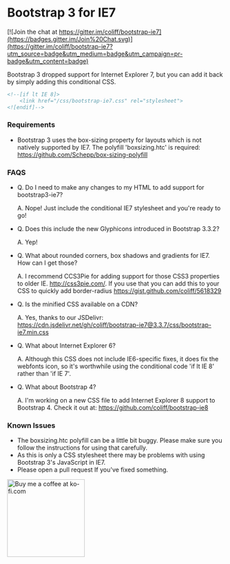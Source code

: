 # Bootstrap 3 for IE7

[![Join the chat at https://gitter.im/coliff/bootstrap-ie7](https://badges.gitter.im/Join%20Chat.svg)](https://gitter.im/coliff/bootstrap-ie7?utm_source=badge&utm_medium=badge&utm_campaign=pr-badge&utm_content=badge)

Bootstrap 3 dropped support for Internet Explorer 7, but you can add it back by simply adding this conditional CSS.

```html
<!--[if lt IE 8]>
    <link href="/css/bootstrap-ie7.css" rel="stylesheet">
<![endif]-->
```

### Requirements
- Bootstrap 3 uses the box-sizing property for layouts which is not natively supported by IE7. The polyfill 'boxsizing.htc' is required: https://github.com/Schepp/box-sizing-polyfill


### FAQS

* Q. Do I need to make any changes to my HTML to add support for bootstrap3-ie7? 

  A. Nope! Just include the conditional IE7 stylesheet and you're ready to go!

* Q. Does this include the new Glyphicons introduced in Bootstrap 3.3.2?

  A. Yep!

* Q. What about rounded corners, box shadows and gradients for IE7. How can I get those? 

  A. I recommend CCS3Pie for adding support for those CSS3 properties to older IE. http://css3pie.com/. 
     If you use that you can add this to your CSS to quickly add border-radius https://gist.github.com/coliff/5618329

* Q. Is the minified CSS available on a CDN?

  A. Yes, thanks to our JSDelivr: https://cdn.jsdelivr.net/gh/coliff/bootstrap-ie7@3.3.7/css/bootstrap-ie7.min.css

* Q. What about Internet Explorer 6?

  A. Although this CSS does not include IE6-specific fixes, it does fix the webfonts icon, so it's worthwhile using the conditional code 'if lt IE 8' rather than 'if IE 7'.

* Q. What about Bootstrap 4?
 
  A. I'm working on a new CSS file to add Internet Explorer 8 support to Bootstrap 4. Check it out at: https://github.com/coliff/bootstrap-ie8

### Known Issues
- The boxsizing.htc polyfill can be  a little bit buggy. Please make sure you follow the instructions for using that carefully.
- As this is only a CSS stylesheet there may be problems with using Bootstrap 3's JavaScript in IE7.
- Please open a pull request If you've fixed something.

<a href='http://ko-fi.com?i=1295NGMK1L2T7' target='_blank'><img style='border:0px;width:180px;' src='https://az743702.vo.msecnd.net/cdn/btn1.png' border='0' alt='Buy me a coffee at ko-fi.com'></a> 
